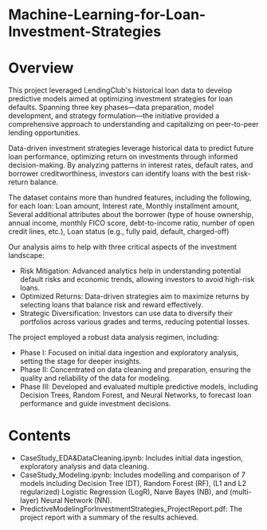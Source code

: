 # Machine-Learning-for-Loan-Investment-Strategies

# Overview
This project leveraged LendingClub's historical loan data to develop predictive models aimed at optimizing investment strategies for loan defaults. Spanning three key phases—data preparation, model development, and strategy formulation—the initiative provided a comprehensive approach to understanding and capitalizing on peer-to-peer lending opportunities.

Data-driven investment strategies leverage historical data to predict future loan performance, optimizing return on investments through informed decision-making. By analyzing patterns in interest rates, default rates, and borrower creditworthiness, investors can identify loans with the best risk-return balance.

The dataset contains more than hundred features, including the following, for each loan: Loan amount, Interest rate, Monthly installment amount, Several additional attributes about the borrower (type of house ownership, annual income, monthly FICO score, debt-to-income ratio, number of open credit lines, etc.), Loan status (e.g., fully paid, default, charged-off)

Our analysis aims to help with three critical aspects of the investment landscape:
- Risk Mitigation: Advanced analytics help in understanding potential default risks and economic trends, allowing investors to avoid high-risk loans.
- Optimized Returns: Data-driven strategies aim to maximize returns by selecting loans that balance risk and reward effectively.
- Strategic Diversification: Investors can use data to diversify their portfolios across various grades and terms, reducing potential losses.

The project employed a robust data analysis regimen, including:
- Phase I: Focused on initial data ingestion and exploratory analysis, setting the stage for deeper insights.
- Phase II: Concentrated on data cleaning and preparation, ensuring the quality and reliability of the data for modeling.
- Phase III: Developed and evaluated multiple predictive models, including Decision Trees, Random Forest, and Neural Networks, to forecast loan performance and guide investment decisions.

# Contents
- CaseStudy_EDA&DataCleaning.ipynb: Includes initial data ingestion, exploratory analysis and data cleaning.
- CaseStudy_Modeling.ipynb: Includes modelling and comparison of 7 models including Decision Tree (DT), Random Forest (RF), (L1 and L2
regularized) Logistic Regression (LogR), Naıve Bayes (NB), and (multi-layer) Neural Network (NN).
- PredictiveModelingForInvestmentStrategies_ProjectReport.pdf: The project report with a summary of the results achieved. 
